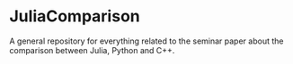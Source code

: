 # JuliaComparison
A general repository for everything related to the seminar paper about the comparison between Julia, Python and C++.
